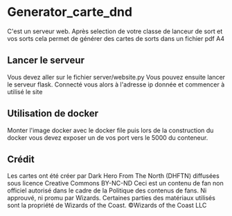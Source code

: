 # Generator_carte_dnd

C'est un serveur web. Après selection de votre classe de lanceur de sort et vos sorts cela permet de générer des cartes de sorts dans un fichier pdf A4

## Lancer le serveur

Vous devez aller sur le fichier server/website.py
Vous pouvez ensuite lancer le serveur flask. Connecté vous alors à l'adresse ip donnée et commencer à utilisé le site

## Utilisation de docker

Monter l'image docker avec le docker file puis lors de la construction du docker vous devez exposer un de vos port vers le 5000 du conteneur.

## Crédit

Les cartes ont été créer par Dark Hero From The North (DHFTN) diffusées sous licence Creative Commons BY-NC-ND
Ceci est un contenu de fan non officiel autorisé dans le cadre de la Politique des contenus de fans. Ni approuvé,
ni promu par Wizards. Certaines parties des matériaux utilisés sont la propriété de Wizards of the Coast. ©Wizards of the Coast LLC
